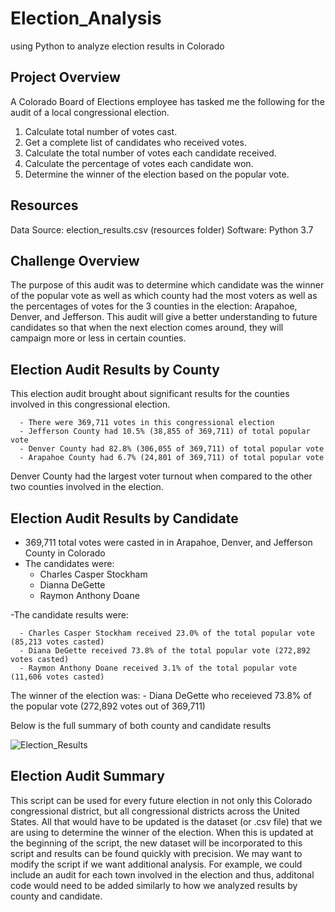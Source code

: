 # Election_Analysis
using Python to analyze election results in Colorado 

## Project Overview
A Colorado Board of Elections employee has tasked me the following for the audit of a local congressional election. 
  1. Calculate total number of votes cast.
  2. Get a complete list of candidates who received votes.
  3. Calculate the total number of votes each candidate received.
  4. Calculate the percentage of votes each candidate won.
  5. Determine the winner of the election based on the popular vote. 

## Resources
Data Source: election_results.csv (resources folder)
Software: Python 3.7 

## Challenge Overview
The purpose of this audit was to determine which candidate was the winner of the popular vote as well as which county had the most voters as well as the percentages of votes for the 3 counties in the election: Arapahoe, Denver, and Jefferson. This audit will give a better understanding to future candidates so that when the next election comes around, they will campaign more or less in certain counties. 

## Election Audit Results by County
This election audit brought about significant results for the counties involved in this congressional election. 
 
      - There were 369,711 votes in this congressional election
      - Jefferson County had 10.5% (38,855 of 369,711) of total popular vote
      - Denver County had 82.8% (306,055 of 369,711) of total popular vote
      - Arapahoe County had 6.7% (24,801 of 369,711) of total popular vote 
      
Denver County had the largest voter turnout when compared to the other two counties involved in the election. 

## Election Audit Results by Candidate

  - 369,711 total votes were casted in in Arapahoe, Denver, and Jefferson County in Colorado
  - The candidates were:
    - Charles Casper Stockham
    - Dianna DeGette
    - Raymon Anthony Doane
    
  -The candidate results were:
  
      - Charles Casper Stockham received 23.0% of the total popular vote (85,213 votes casted)
      - Diana DeGette received 73.8% of the total popular vote (272,892 votes casted)
      - Raymon Anthony Doane received 3.1% of the total popular vote (11,606 votes casted)
   
  The winner of the election was:
      - Diana DeGette who receieved 73.8% of the popular vote (272,892 votes out of 369,711)
      
 Below is the full summary of both county and candidate results
 
![Election_Results](https://user-images.githubusercontent.com/68922663/95687264-793bd700-0bd0-11eb-9fdc-6be03a6c8be8.png)

## Election Audit Summary
This script can be used for every future election in not only this Colorado congressional district, but all congressional districts across the United States. All that would have to be updated is the dataset (or .csv file) that we are using to determine the winner of the election. When this is updated at the beginning of the script, the new dataset will be incorporated to this script and results can be found quickly with precision. We may want to modify the script if we want additional analysis. For example, we could include an audit for each town involved in the election and thus, additonal code would need to be added similarly to how we analyzed results by county and candidate.
